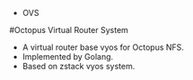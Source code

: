 * OVS

#Octopus Virtual Router System
- A virtual router base vyos for Octopus NFS.
- Implemented by Golang.
- Based on zstack vyos system.
